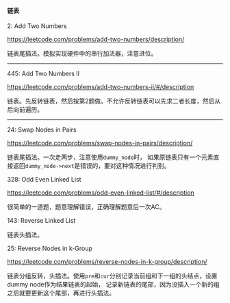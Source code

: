 #### 链表

2: Add Two Numbers

<https://leetcode.com/problems/add-two-numbers/description/>

链表尾插法。模拟实现硬件中的串行加法器，注意进位。

----

445: Add Two Numbers II

<https://leetcode.com/problems/add-two-numbers-ii/#/description>

链表。先反转链表，然后按第2题做。不允许反转链表可以先求二者长度，然后从后向前遍历。

----

24: Swap Nodes in Pairs

<https://leetcode.com/problems/swap-nodes-in-pairs/description/>

链表尾插法。一次走两步，注意使用`dummy_node`时，
如果原链表只有一个元素直接返回`dummy_node->next`是错误的，要对这种情况进行判别。

328: Odd Even Linked List

https://leetcode.com/problems/odd-even-linked-list/#/description

很简单的一道题，题意理解错误，正确理解题意后一次AC。



143: Reverse Linked List

链表头插法。



25: Reverse Nodes in k-Group

https://leetcode.com/problems/reverse-nodes-in-k-group/description/

链表分组反转，头插法。使用`pre`和`cur`分别记录当前组和下一组的头结点，设置dummy node作为结果链表的起始，
记录新链表的尾部，因为没插入一个新的组之后就要更新这个尾部，再进行头插法。


